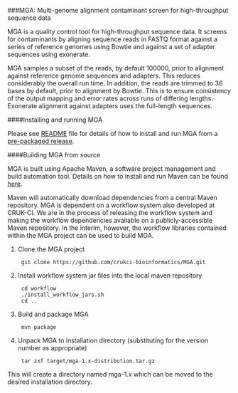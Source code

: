 ###MGA: Multi-genome alignment contaminant screen for high-throughput sequence data

MGA is a quality control tool for high-throughput sequence data. It screens for
contaminants by aligning sequence reads in FASTQ format against a series of
reference genomes using Bowtie and against a set of adapter sequences using
exonerate.

MGA samples a subset of the reads, by default 100000, prior to alignment against
reference genome sequences and adapters. This reduces considerably the overall run
time. In addition, the reads are trimmed to 36 bases by default, prior to alignment
by Bowtie. This is to ensure consistency of the output mapping and error rates across
runs of differing lengths. Exonerate alignment against adapters uses the full-length
sequences.

####Installing and running MGA

Please see [README](README) file for details of how to install and run MGA from
a [pre-packaged release](https://github.com/crukci-bioinformatics/MGA/releases).

####Building MGA from source

MGA is built using Apache Maven, a software project management and build
automation tool. Details on how to install and run Maven can be found
[here](http://maven.apache.org).

Maven will automatically download dependencies from a central Maven repository. 
MGA is dependent on a workflow system also developed at CRUK-CI. We are in the
process of releasing the workflow system and making the workflow dependencies
available on a publicly-accessible Maven repository. In the interim, however,
the workflow libraries contained within the MGA project can be used to build
MGA.

1. Clone the MGA project

        git clone https://github.com/crukci-bioinformatics/MGA.git

2. Install workflow system jar files into the local maven repository

        cd workflow
        ./install_workflow_jars.sh
        cd ..

3. Build and package MGA

        mvn package

4. Unpack MGA to installation directory (substituting for the version number as appropriate)

        tar zxf target/mga-1.x-distribution.tar.gz

This will create a directory named mga-1.x which can be moved to the desired
installation directory.

